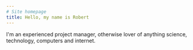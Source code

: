 ```yaml
---
# Site homepage
title: Hello, my name is Robert
---
```


I'm an experienced project manager, otherwise lover of anything science, technology, computers and internet.
